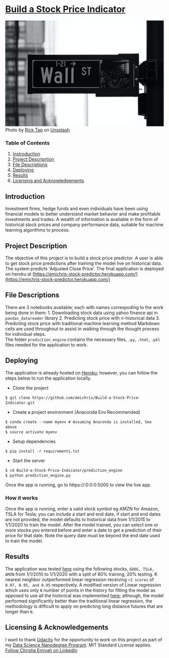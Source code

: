 # [Build a Stock Price Indicator](https://emichris-stock-predictor.herokuapp.com/)
![Header](prediction_engine/static/wallstreet.jpg)
Photo by [Rick Tap](https://unsplash.com/@ricktap?utm_medium=referral&amp;utm_campaign=photographer-credit&amp;utm_content=creditBadge) on [Unsplash](https://unsplash.com/)

### Table of Contents

1. [Instroduction](#intro)
2. [Project Descriprtion](#description)
3. [File Descriptions](#files)
4. [Deploying](#deploy)
4. [Results](#results)
5. [Licensing and Acknowledgements](#licensing)


## Introduction <a name="intro"> </a>

Investment firms, hedge funds and even individuals have been using financial models to better understand market behavior and make profitable investments and trades. A wealth of information is available in the form of historical stock prices and company performance data, suitable for machine learning algorithms to process.


## Project Description <a name="description"> </a>

The objective of this project is to build a stock price predictor. A user is able to get stock price predictions after training the model live on historical data. The system predicts 'Adjusted Close Price'. The final application is deployed on heroku at [https://emichris-stock-predictor.herokuapp.com/](https://emichris-stock-predictor.herokuapp.com/)


## File Descriptions <a name="files"></a>

There are 3 notebooks available; each with names correspoding to the work being done in them: 
    1. Downloading stock data using yahoo finance api in `pandas_datareader` library
    2. Predicting stock price with n-historical data 
    3. Predicting stock price with traditional machine learning method
Markdown cells are used throughout to assist in walking through the thought process for individual steps.  
The folder `prediction_engine` contains the necessary files, `.py`, `.html`, `.pkl` files needed for the application to work. 


## Deploying <a name="deploy"></a>
The application is already hosted on [Heroku](https://emichris-stock-predictor.herokuapp.com/); however, you can follow the steps below to run the application locally.  

+ Clone the project
```
$ git clone https://github.com/emichris/Build-a-Stock-Price-Indicator.git
```

+ Create a project environment (Anaconda Env Recommended)
```
$ conda create --name myenv # Assuming Anaconda is installed, See above
$ source activate myenv
```

+ Setup dependencies
```
$ pip install -r requirements.txt
```

+ Start the server
```
$ cd Build-a-Stock-Price-Indicator/prediction_engine
$ python prediction_engine.py
```
Once the app is running, go to https://:0:0:0:5000 to view the live app. 

### How it works
Once the app is running, enter a valid stock symbol eg AMZN for Amazon, TSLA for Tesla; you can include a start and end date, if start and end dates are not provided, the model defaults to historical data from 1/1/2015 to 1/1/2020 to train the model. After the model trained, you can select one or more stocks you entered before and enter a date to get a prediction of their price for that date. Note the query date must be beyond the end date used to train the model. 


## Results<a name="results"></a>
The application was tested [here](https://github.com/emichris/Build-a-Stock-Price-Indicator/blob/master/stock_price_prediction.ipynb) using the following stocks, `GOOG, TSLA, AMZN` from 1/1/2010 to 1/1/2020 with a split of 80% training, 20% testing. K nearest neighbor outperformed linear regression receiving `r2 scores` of `0.97, 0.95, and 0.95` respectively. A modified version of Linear regression which uses only `N` number of points in the history for fitting the model as opposed to use all the historical was implemented [here](https://github.com/emichris/Build-a-Stock-Price-Indicator/blob/master/predicting_stock_price(with%20n-historical%20data).ipynb); although, the model performed significantly better than the traditional linear regression, the methodology is difficult to apply on predicting long distance futures that are longer than `N`. 


## Licensing & Acknowledgements<a name="licensing"></a>

I want to thank [Udacity](https://udacity.com) for the opportunity to work on this project as part of my [Data Science Nanodegree Program](https://www.udacity.com/course/data-scientist-nanodegree--nd025). MIT Standard License applies. <br>
[Follow Christia Emiyah on LinkedIn](https://www.linkedin.com/in/christian-emiyah/)

